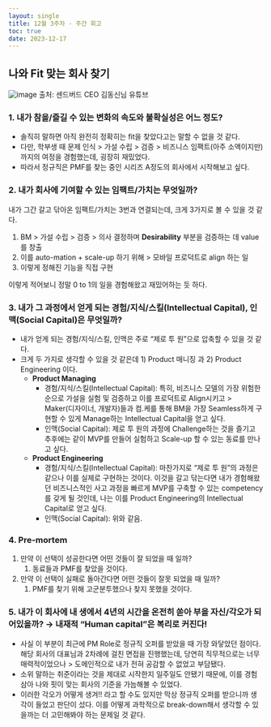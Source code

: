 ```yaml
---
layout: single
title: 12월 3주차 - 주간 회고
toc: true
date: 2023-12-17
---
```


## 나와 Fit 맞는 회사 찾기
![image](https://github.com/changhwan77/changhwan77.github.io/assets/110464205/8185940d-5fd8-4960-8948-a4254bd672d2)
출처: 센드버드 CEO 김동신님 유튜브

### 1. 내가 참을/즐길 수 있는 변화의 속도와 불확실성은 어느 정도?

- 솔직히 말하면 아직 완전히 정확히는 fit을 찾았다고는 말할 수 없을 것 같다.
- 다만, 학부생 때 문제 인식 > 가설 수립 > 검증 > 비즈니스 임팩트(아주 소액이지만) 까지의 여정을 경험했는데, 굉장히 재밌었다.
- 따라서 정규직은 PMF를 찾는 중인 시리즈 A정도의 회사에서 시작해보고 싶다.

### 2. 내가 회사에 기여할 수 있는 임팩트/가치는 무엇일까?

내가 그간 갈고 닦아온 임팩트/가치는 3번과 연결되는데, 크게 3가지로 볼 수 있을 것 같다.

1. BM > 가설 수립 > 검증 > 의사 결정하며 **Desirability** 부분을 검증하는 데 value를 창출
2. 이를 auto-mation + scale-up 하기 위해 > 모바일 프로덕트로 align 하는 일
3. 이렇게 정해진 기능을 직접 구현

이렇게 적어보니 정말 0 to 1의 일을 경험해왔고 재밌어하는 듯 하다.

### 3. 내가 그 과정에서 얻게 되는 경험/지식/스킬(Intellectual Capital), 인맥(Social Capital)은 무엇일까?

- 내가 얻게 되는 경험/지식/스킬, 인맥은 주로 “제로 투 원”으로 압축할 수 있을 것 같다.
- 크게 두 가지로 생각할 수 있을 것 같은데 1) Product 매니징 과 2) Product Engineering 이다.
    - **Product Managing**
        - 경험/지식/스킬(Intellectual Capital): 특히, 비즈니스 모델의 가장 위험한 순으로 가설을 실험 및 검증하고 이를 프로덕트로 Align시키고 > Maker(디자이너, 개발자)들과 컴.케를 통해 BM을 가장 Seamless하게 구현할 수 있게 Manage하는 Intellectual Capital을 얻고 싶다.
        - 인맥(Social Capital): 제로 투 원의 과정에 Challenge하는 것을 즐기고 추후에는 같이 MVP를 만들어 실험하고 Scale-up 할 수 있는 동료를 만나고 싶다.
    - **Product Engineering**
        - 경험/지식/스킬(Intellectual Capital): 마찬가지로 “제로 투 원”의 과정은 같으나 이를 실제로 구현하는 것이다. 이것을 갈고 닦는다면 내가 경험해왔던 비즈니스적인 사고 과정을 빠르게 MVP를 구축할 수 있는 competency를 갖게 될 것인데, 나는 이를 Product Engineering의 Intellectual Capital로 얻고 싶다.
        - 인맥(Social Capital): 위와 같음.

### 4. Pre-mortem

1. 만약 이 선택이 성공한다면 어떤 것들이 잘 되었을 때 일까?
    1. 동료들과 PMF를 찾았을 것이다. 
2. 만약 이 선택이 실패로 돌아간다면 어떤 것들이 잘못 되었을 때 일까?
    1. PMF를 찾기 위해 고군분투했으나 찾지 못했을 것이다.

### 5. 내가 이 회사에 내 생에서 4년의 시간을 온전히 쏟아 부을 자신/각오가 되어있을까? → 내재적 “Human capital”은 복리로 커진다!

- 사실 이 부분이 최근에 PM Role로 정규직 오퍼를 받았을 때 가장 와닿았던 점이다. 해당 회사의 대표님과 2차례에 걸친 면접을 진행했는데, 당연히 직무적으로는 너무 매력적이었으나 > 도메인적으로 내가 전혀 공감할 수 없었고 부담됐다.
- 소위 말하는 취준이라는 것을 제대로 시작한지 일주일도 안됐기 때문에, 이를 경험 삼아 나와 핏이 맞는 회사의 기준을 가늠해볼 수 있었다.
- 이러한 각오가 어떻게 생겨!! 라고 할 수도 있지만 막상 정규직 오퍼를 받으니까 생각이 들었고 판단이 섰다. 이를 어떻게 과학적으로 break-down해서 생각할 수 있을까는 더 고민해봐야 하는 문제일 것 같다.
